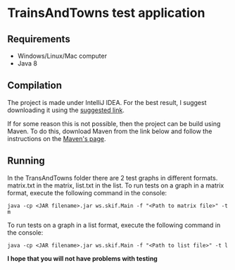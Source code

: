 # TrainsAndTowns test application

## Requirements
* Windows/Linux/Mac computer
* Java 8

## Compilation
The project is made under IntelliJ IDEA.
For the best result, I suggest downloading it using the [suggested link](https://www.jetbrains.com/idea/download/). 

If for some reason this is not possible, then the project can be 
build using Maven. To do this, download Maven from the link below and 
follow the instructions on the [Maven's page](http://maven.apache.org/download.cgi).

## Running
In the TransAndTowns folder there are 2 test graphs in different formats.
matrix.txt in the matrix, list.txt in the list.
To run tests on a graph in a matrix format, execute the following 
command in the console:
```
java -cp <JAR filename>.jar ws.skif.Main -f "<Path to matrix file>" -t m
```

To run tests on a graph in a list format, execute the following 
command in the console:
```
java -cp <JAR filename>.jar ws.skif.Main -f "<Path to list file>" -t l
```


**I hope that you will not have problems with testing**